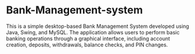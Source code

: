 # Bank-Management-system
This is a simple desktop-based Bank Management System developed using Java, Swing, and MySQL. The application allows users to perform basic banking operations through a graphical interface, including account creation, deposits, withdrawals, balance checks, and PIN changes.
